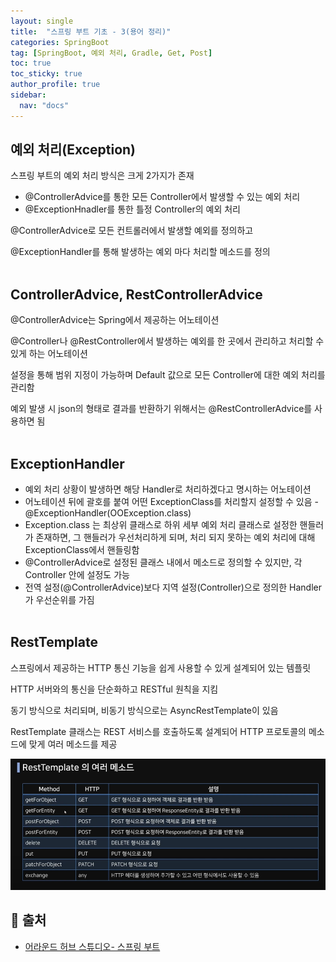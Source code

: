 ```yaml
---
layout: single
title:  "스프링 부트 기초 - 3(용어 정리)"
categories: SpringBoot
tag: [SpringBoot, 예외 처리, Gradle, Get, Post]
toc: true
toc_sticky: true
author_profile: true
sidebar:
  nav: "docs"
---
```


## 예외 처리(Exception)

스프링 부트의 예외 처리 방식은 크게 2가지가 존재

- @ControllerAdvice를 통한 모든 Controller에서 발생할 수 있는 예외 처리
- @ExceptionHnadler를 통한 틀정 Controller의 예외 처리

@ControllerAdvice로 모든 컨트롤러에서 발생할 예외를 정의하고

@ExceptionHandler를 통해 발생하는 예외 마다 처리할 메소드를 정의
<br/><br/>


## ControllerAdvice, RestControllerAdvice

@ControllerAdvice는 Spring에서 제공하는 어노테이션

@Controller나 @RestController에서 발생하는 예외를 한 곳에서 관리하고 처리할 수 있게 하는 어노테이션

설정을 통해 범위 지정이 가능하며 Default 값으로 모든 Controller에 대한 예외 처리를 관리함

예외 발생 시 json의 형태로 결과를 반환하기 위해서는 @RestControllerAdvice를 사용하면 됨
<br/><br/>

## ExceptionHandler

- 예외 처리 상황이 발생하면 해당 Handler로 처리하겠다고 명시하는 어노테이션
- 어노테이션 뒤에 괄호를 붙여 어떤 ExceptionClass를 처리할지 설정할 수 있음 - @ExceptionHandler(OOException.class)
- Exception.class 는 최상위 클래스로 하위 세부 예외 처리 클래스로 설정한 핸들러가 존재하면, 그 핸들러가 우선처리하게 되며, 처리 되지 못하는 예외 처리에 대해 ExceptionClass에서 핸들링함
- @ControllerAdvice로 설정된 클래스 내에서 메소드로 정의할 수 있지만, 각 Controller 안에 설정도 가능
- 전역 설정(@ControllerAdvice)보다 지역 설정(Controller)으로 정의한 Handler가 우선순위를 가짐
<br/><br/>

## RestTemplate

스프링에서 제공하는 HTTP 통신 기능을 쉽게 사용할  수 있게 설계되어 있는 템플릿

HTTP 서버와의 통신을 단순화하고 RESTful 원칙을 지킴

동기 방식으로 처리되며, 비동기 방식으로는 AsyncRestTemplate이 있음

RestTemplate 클래스는 REST 서비스를 호출하도록 설계되어 HTTP 프로토콜의 메소드에 맞게 여러 메소드를 제공

![213.png](/assets/images/posts/2022-10-27/213.png)

## 📑 출처

 - [어라운드 허브 스튜디오- 스프링 부트](https://www.youtube.com/channel/UCO7p2fGIfwVbvk_d6sdfnDw/playlists)